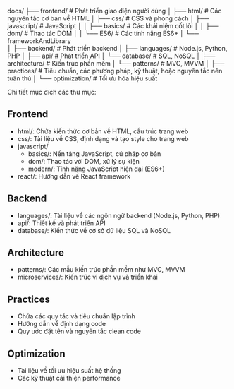 docs/
├── frontend/                # Phát triển giao diện người dùng
│   ├── html/                # Các nguyên tắc cơ bản về HTML
│   ├── css/                 # CSS và phong cách
│   ├── javascript/          # JavaScript
│   │   ├── basics/          # Các khái niệm cốt lõi
│   │   ├── dom/             # Thao tác DOM
│   │   └── ES6/             # Các tính năng ES6+
│   └── frameworkAndLibrary            
│
├── backend/                 # Phát triển backend
│   ├── languages/           # Node.js, Python, PHP
│   ├── api/                 # Phát triển API
│   └── database/            # SQL, NoSQL
│
├── architecture/            # Kiến trúc phần mềm
│   └── patterns/            # MVC, MVVM
│
├── practices/               # Tiêu chuẩn, các phương pháp, kỹ thuật, hoặc nguyên tắc nên tuân thủ 
│
└── optimization/            # Tối ưu hóa hiệu suất

Chi tiết mục đích các thư mục:

## Frontend
- html/: Chứa kiến thức cơ bản về HTML, cấu trúc trang web
- css/: Tài liệu về CSS, định dạng và tạo style cho trang web
- javascript/
  + basics/: Nền tảng JavaScript, cú pháp cơ bản
  + dom/: Thao tác với DOM, xử lý sự kiện
  + modern/: Tính năng JavaScript hiện đại (ES6+)
- react/: Hướng dẫn về React framework

## Backend
- languages/: Tài liệu về các ngôn ngữ backend (Node.js, Python, PHP)
- api/: Thiết kế và phát triển API
- database/: Kiến thức về cơ sở dữ liệu SQL và NoSQL

## Architecture
- patterns/: Các mẫu kiến trúc phần mềm như MVC, MVVM
- microservices/: Kiến trúc vi dịch vụ và triển khai

## Practices
- Chứa các quy tắc và tiêu chuẩn lập trình
- Hướng dẫn về định dạng code
- Quy ước đặt tên và nguyên tắc clean code

## Optimization
- Tài liệu về tối ưu hiệu suất hệ thống
- Các kỹ thuật cải thiện performance